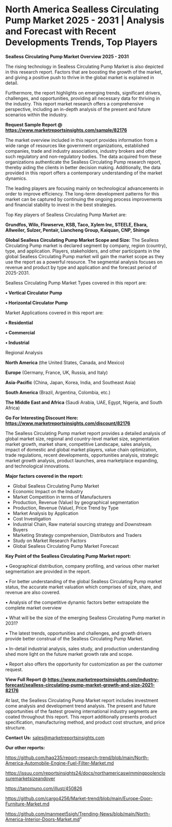 # North America Sealless Circulating Pump Market 2025 - 2031 | Analysis and Forecast with Recent Developments Trends, Top Players

<Strong> Sealless Circulating Pump Market Overview 2025 - 2031</strong>

The rising technology in Sealless Circulating Pump Market is also depicted in this research report. Factors that are boosting the growth of the market, and giving a positive push to thrive in the global market is explained in detail.

Furthermore, the report highlights on emerging trends, significant drivers, challenges, and opportunities, providing all necessary data for thriving in the industry. This report market research offers a comprehensive perspective, including an in-depth analysis of the present and future scenarios within the industry.

<strong>Request Sample Report @ <a href=https://www.marketreportsinsights.com/sample/82176>https://www.marketreportsinsights.com/sample/82176</a></strong>

The market overview included in this report provides information from a wide range of resources like government organizations, established companies, trade and industry associations, industry brokers and other such regulatory and non-regulatory bodies. The data acquired from these organizations authenticate the Sealless Circulating Pump research report, thereby aiding the clients in better decision making. Additionally, the data provided in this report offers a contemporary understanding of the market dynamics.

The leading players are focusing mainly on technological advancements in order to improve efficiency. The long-term development patterns for this market can be captured by continuing the ongoing process improvements and financial stability to invest in the best strategies.

Top Key players of Sealless Circulating Pump Market are:

<strong>Grundfos, Wilo, Flowserve, KSB, Taco, Xylem Inc, STEELE, Ebara, Allweiler, Sulzer, Pentair, Liancheng Group, Kaiquan, CNP, Shimge</strong>

<strong><b>Global Sealless Circulating Pump Market Scope and Size:</b></strong>
The Sealless Circulating Pump market is declared segment by company, region (country), type, and application. Players, stakeholders, and other participants in the global Sealless Circulating Pump market will gain the market scope as they use the report as a powerful resource. The segmental analysis focuses on revenue and product by type and application and the forecast period of 2025-2031.

Sealless Circulating Pump Market Types covered in this report are:

<strong>• Vertical Circulator Pump

• Horizontal Circulator Pump</strong>

Market Applications covered in this report are:

<strong>• Residential

• Commercial

• Industrial</strong> 

Regional Analysis

<strong>North America</strong> (the United States, Canada, and Mexico)

<strong>Europe</strong> (Germany, France, UK, Russia, and Italy)

<strong>Asia-Pacific</strong> (China, Japan, Korea, India, and Southeast Asia)

<strong>South America</strong> (Brazil, Argentina, Colombia, etc.)

<strong>The Middle East and Africa</strong> (Saudi Arabia, UAE, Egypt, Nigeria, and South Africa)

<strong>Go For Interesting Discount Here: <a href=https://www.marketreportsinsights.com/discount/82176>https://www.marketreportsinsights.com/discount/82176</a></strong>

The Sealless Circulating Pump market report provides a detailed analysis of global market size, regional and country-level market size, segmentation market growth, market share, competitive Landscape, sales analysis, impact of domestic and global market players, value chain optimization, trade regulations, recent developments, opportunities analysis, strategic market growth analysis, product launches, area marketplace expanding, and technological innovations.

<strong><b>Major factors covered in the report:</b></strong>
<ul>
  <li>Global Sealless Circulating Pump Market </li>
  <li>Economic Impact on the Industry</li>
  <li>Market Competition in terms of Manufacturers</li>
  <li>Production, Revenue (Value) by geographical segmentation</li>
  <li>Production, Revenue (Value), Price Trend by Type</li>
  <li>Market Analysis by Application</li>
  <li>Cost Investigation</li>
  <li>Industrial Chain, Raw material sourcing strategy and Downstream Buyers</li>
  <li>Marketing Strategy comprehension, Distributors and Traders</li>
  <li>Study on Market Research Factors</li>
  <li>Global Sealless Circulating Pump Market Forecast</li>
</ul>

<strong><b>Key Point of the Sealless Circulating Pump Market report:</b></strong>

• Geographical distribution, company profiling, and various other market segmentation are provided in the report.

• For better understanding of the global Sealless Circulating Pump market status, the accurate market valuation which comprises of size, share, and revenue are also covered.

• Analysis of the competitive dynamic factors better extrapolate the complete market overview

• What will be the size of the emerging Sealless Circulating Pump market in 2031?

• The latest trends, opportunities and challenges, and growth drivers provide better construal of the Sealless Circulating Pump Market.

• In-detail industrial analysis, sales study, and production understanding shed more light on the future market growth rate and scope.

• Report also offers the opportunity for customization as per the customer request.

<strong><b>View Full Report @ <a href=https://www.marketreportsinsights.com/industry-forecast/sealless-circulating-pump-market-growth-and-size-2021-82176>https://www.marketreportsinsights.com/industry-forecast/sealless-circulating-pump-market-growth-and-size-2021-82176</a></b></strong>


At last, the Sealless Circulating Pump Market report includes investment come analysis and development trend analysis. The present and future opportunities of the fastest growing international industry segments are coated throughout this report. This report additionally presents product specification, manufacturing method, and product cost structure, and price structure.

<strong>Contact Us:</strong>
sales@marketreportsinsights.com

<strong>Our other reports:</strong>

<a href=https://github.com/haq235/report-research-trend/blob/main/North-America-Automobile-Engine-Fuel-Filter-Market.md>https://github.com/haq235/report-research-trend/blob/main/North-America-Automobile-Engine-Fuel-Filter-Market.md</a>

<a href=https://issuu.com/reportsinsights24/docs/northamericaswimmingpoolenclosuremarketsizeandover>https://issuu.com/reportsinsights24/docs/northamericaswimmingpoolenclosuremarketsizeandover</a>

<a href=https://tanomuno.com/illust/450826>https://tanomuno.com/illust/450826</a>

<a href=https://github.com/cargo4256/Market-trend/blob/main/Europe-Door-Furniture-Market.md>https://github.com/cargo4256/Market-trend/blob/main/Europe-Door-Furniture-Market.md</a>

<a href=https://github.com/manmeet5sigh/Trending-News/blob/main/North-America-Interior-Doors-Market.md>https://github.com/manmeet5sigh/Trending-News/blob/main/North-America-Interior-Doors-Market.md</a>"
